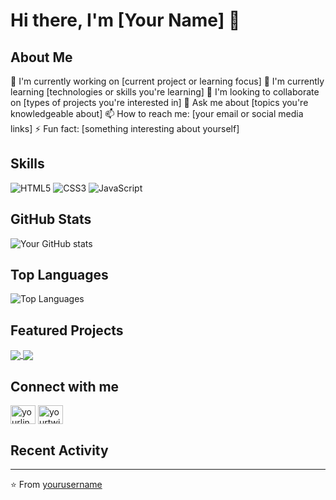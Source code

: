 # Hi there, I'm [Your Name] 👋

## About Me
🔭 I'm currently working on [current project or learning focus]
🌱 I'm currently learning [technologies or skills you're learning]
👯 I'm looking to collaborate on [types of projects you're interested in]
💬 Ask me about [topics you're knowledgeable about]
📫 How to reach me: [your email or social media links]
⚡ Fun fact: [something interesting about yourself]

## Skills
![HTML5](https://img.shields.io/badge/-HTML5-E34F26?style=flat-square&logo=html5&logoColor=white)
![CSS3](https://img.shields.io/badge/-CSS3-1572B6?style=flat-square&logo=css3)
![JavaScript](https://img.shields.io/badge/-JavaScript-black?style=flat-square&logo=javascript)
<!-- Add more skills badges as needed -->

## GitHub Stats
![Your GitHub stats](https://github-readme-stats.vercel.app/api?username=yourusername&show_icons=true&theme=radical)

## Top Languages
![Top Languages](https://github-readme-stats.vercel.app/api/top-langs/?username=yourusername&layout=compact&theme=radical)

## Featured Projects
<a href="https://github.com/yourusername/project1">
  <img align="center" src="https://github-readme-stats.vercel.app/api/pin/?username=yourusername&repo=project1&theme=radical" />
</a>
<a href="https://github.com/yourusername/project2">
  <img align="center" src="https://github-readme-stats.vercel.app/api/pin/?username=yourusername&repo=project2&theme=radical" />
</a>

## Connect with me
<p align="left">
<a href="https://linkedin.com/in/yourlinkedinusername" target="blank"><img align="center" src="https://raw.githubusercontent.com/rahuldkjain/github-profile-readme-generator/master/src/images/icons/Social/linked-in-alt.svg" alt="yourlinkedinusername" height="30" width="40" /></a>
<a href="https://twitter.com/yourtwitterhandle" target="blank"><img align="center" src="https://raw.githubusercontent.com/rahuldkjain/github-profile-readme-generator/master/src/images/icons/Social/twitter.svg" alt="yourtwitterhandle" height="30" width="40" /></a>
<!-- Add more social media links as needed -->
</p>

## Recent Activity
<!--START_SECTION:activity-->
<!--END_SECTION:activity-->

---
⭐️ From [yourusername](https://github.com/yourusername)
